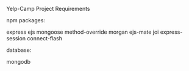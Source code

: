Yelp-Camp Project Requirements

npm packages:

express
ejs
mongoose
method-override
morgan
ejs-mate
joi
express-session
connect-flash

database:

mongodb
